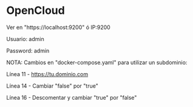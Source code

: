 # OpenCloud

Ver en "https://localhost:9200"  ó  IP:9200

Usuario: admin

Password: admin


NOTA: Cambios en "docker-compose.yaml" para utilizar un subdominio:

Línea 11 - https://tu.dominio.com

Línea 14 - Cambiar "false" por "true"

Línea 16 - Descomentar y cambiar "true" por "false"
